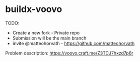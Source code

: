 # buildx-voovo

TODO:

- Create a new fork - Private repo
- Submission will be the main branch
- invite @matteohorvath - <https://github.com/matteohorvath>

Problem description:
<https://voovo.craft.me/Z3TCJ7hxzd7p6r>
